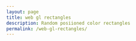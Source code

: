```yaml
---
layout: page
title: web gl rectangles
description: Random posiioned color rectangles
permalink: /web-gl-rectangles/
---
```


<script id="2d-vertex-shader" type="x-shader/x-vertex">
attribute vec2 a_position;

uniform vec2 u_resolution;

void main() {
   // convert the rectangle from pixels to 0.0 to 1.0
   vec2 zeroToOne = a_position / u_resolution;

   // convert from 0->1 to 0->2
   vec2 zeroToTwo = zeroToOne * 2.0;

   // convert from 0->2 to -1->+1 (clipspace)
   vec2 clipSpace = zeroToTwo - 1.0;

   gl_Position = vec4(clipSpace*vec2(1, -1), 0, 1);
}
</script>

<script id="2d-fragment-shader" type="x-shader/x-fragment">
precision mediump float;

uniform vec4 u_color;

void main() {
   gl_FragColor = u_color;
}
</script>

<script type="text/javascript" src="../js/canvasExperiments/webgl/Common/webgl-utils.js"></script>
<script type="text/javascript" src="../js/canvasExperiments/webgl/rectangles.js"></script>

<canvas id="canvas" width="400" height="300"></canvas>
